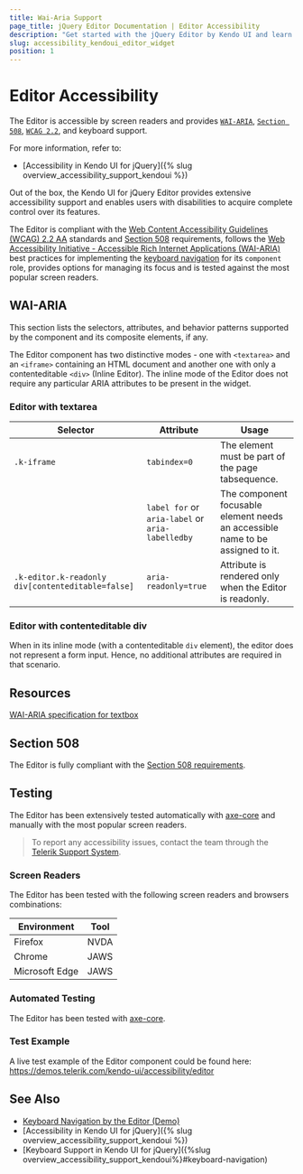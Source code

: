 ```yaml
---
title: Wai-Aria Support
page_title: jQuery Editor Documentation | Editor Accessibility
description: "Get started with the jQuery Editor by Kendo UI and learn about its accessibility support for WAI-ARIA, Section 508, and WCAG 2.2."
slug: accessibility_kendoui_editor_widget
position: 1
---
```


# Editor Accessibility

The Editor is accessible by screen readers and provides [`WAI-ARIA`](https://www.w3.org/WAI/ARIA/apg/), [`Section 508`](https://www.section508.gov/), [`WCAG 2.2`](https://www.w3.org/TR/WCAG22/), and keyboard support.

For more information, refer to:
* [Accessibility in Kendo UI for jQuery]({% slug overview_accessibility_support_kendoui %})




Out of the box, the Kendo UI for jQuery Editor provides extensive accessibility support and enables users with disabilities to acquire complete control over its features.


The Editor is compliant with the [Web Content Accessibility Guidelines (WCAG) 2.2 AA](https://www.w3.org/TR/WCAG22/) standards and [Section 508](https://www.section508.gov/) requirements, follows the [Web Accessibility Initiative - Accessible Rich Internet Applications (WAI-ARIA)](https://www.w3.org/WAI/ARIA/apg/) best practices for implementing the [keyboard navigation](#keyboard-navigation) for its `component` role, provides options for managing its focus and is tested against the most popular screen readers.

## WAI-ARIA


This section lists the selectors, attributes, and behavior patterns supported by the component and its composite elements, if any.


The Editor component has two distinctive modes - one with `<textarea>` and an `<iframe>` containing an HTML document and another one with only a contenteditable `<div>` (Inline Editor). The inline mode of the Editor does not require any particular ARIA attributes to be present in the widget.

### Editor with textarea

| Selector | Attribute | Usage |
| -------- | --------- | ----- |
| `.k-iframe` | `tabindex=0` | The element must be part of the page tabsequence. |
|  | `label for` or `aria-label` or `aria-labelledby` | The component focusable element needs an accessible name to be assigned to it. |
| `.k-editor.k-readonly div[contenteditable=false]` | `aria-readonly=true` | Attribute is rendered only when the Editor is readonly. |

### Editor with contenteditable div


When in its inline mode (with a contenteditable `div` element), the editor does not represent a form input. Hence, no additional attributes are required in that scenario.

## Resources

[WAI-ARIA specification for textbox](https://www.w3.org/TR/wai-aria-1.2/#textbox)

## Section 508


The Editor is fully compliant with the [Section 508 requirements](http://www.section508.gov/).

## Testing


The Editor has been extensively tested automatically with [axe-core](https://github.com/dequelabs/axe-core) and manually with the most popular screen readers.

> To report any accessibility issues, contact the team through the [Telerik Support System](https://www.telerik.com/account/support-center).

### Screen Readers


The Editor has been tested with the following screen readers and browsers combinations:

| Environment | Tool |
| ----------- | ---- |
| Firefox | NVDA |
| Chrome | JAWS |
| Microsoft Edge | JAWS |



### Automated Testing

The Editor has been tested with [axe-core](https://github.com/dequelabs/axe-core).

### Test Example

A live test example of the Editor component could be found here: https://demos.telerik.com/kendo-ui/accessibility/editor

## See Also

* [Keyboard Navigation by the Editor (Demo)](https://demos.telerik.com/kendo-ui/editor/keyboard-navigation)
* [Accessibility in Kendo UI for jQuery]({% slug overview_accessibility_support_kendoui %})
* [Keyboard Support in Kendo UI for jQuery]({%slug overview_accessibility_support_kendoui%}#keyboard-navigation)